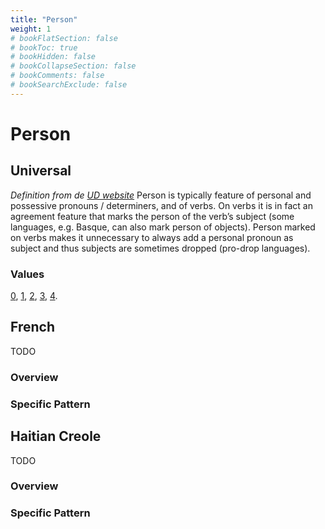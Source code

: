 ```yaml
---
title: "Person"
weight: 1
# bookFlatSection: false
# bookToc: true
# bookHidden: false
# bookCollapseSection: false
# bookComments: false
# bookSearchExclude: false
---
```


# Person 

## Universal

*Definition from de [UD website](https://universaldependencies.org/u/feat/Person.html)*
Person is typically feature of personal and possessive pronouns / determiners, and of verbs. On verbs it is in fact an agreement feature that marks the person of the verb’s subject (some languages, e.g. Basque, can also mark person of objects). Person marked on verbs makes it unnecessary to always add a personal pronoun as subject and thus subjects are sometimes dropped (pro-drop languages).

### Values

[0](https://universaldependencies.org/u/feat/Person.html#0),
[1](https://universaldependencies.org/u/feat/Person.html#1),
[2](https://universaldependencies.org/u/feat/Person.html#2),
[3](https://universaldependencies.org/u/feat/Person.html#3),
[4](https://universaldependencies.org/u/feat/Person.html#4).



## French

TODO
### Overview

### Specific Pattern




## Haitian Creole

TODO
### Overview

### Specific Pattern


